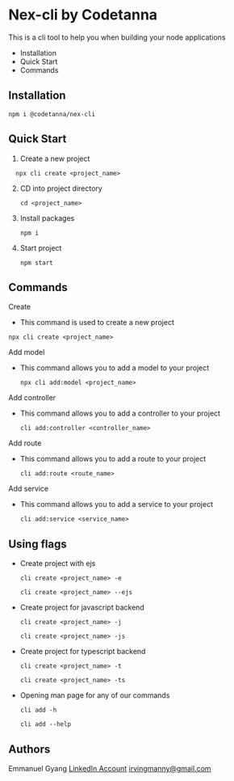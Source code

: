 # Nex-cli by Codetanna

This is a cli tool to help you when building your node applications

* Installation
* Quick Start
* Commands

## Installation

```
npm i @codetanna/nex-cli
```

## Quick Start

1. Create a new project

```
  npx cli create <project_name>
```

2. CD into project directory

   ```
   cd <project_name>
   ```
3. Install packages

   ```
   npm i
   ```
4. Start project

   ```
   npm start
   ```

## Commands

Create

* This command is used to create a new project

```
npx cli create <project_name>
```

Add model

* This command allows you to add a model to your project

  ```
  npx cli add:model <project_name>

  ```

Add controller

* This command allows you  to add a controller to your project

  ```
  cli add:controller <controller_name>
  ```

Add route

* This command allows you to add a route to your project

  ```
  cli add:route <route_name>
  ```

Add service

* This command allows you to add a service to your project

  ```
  cli add:service <service_name>
  ```

## Using flags

* Create project with ejs

  ```
  cli create <project_name> -e
  ```
  ```
  cli create <project_name> --ejs
  ```

* Create project for javascript backend 

  ```
  cli create <project_name> -j
  ```
  ```
  cli create <project_name> -js
  ```

* Create project for typescript backend 
  ```
  cli create <project_name> -t
  ```
  ```
  cli create <project_name> -ts
  ```

* Opening man page for any of our commands
  ```
  cli add -h
  ```
  ```
  cli add --help
  ```

## Authors

Emmanuel Gyang [LinkedIn Account](https://www.linkedin.com/in/emmanuel-gyang/) <irvingmanny@gmail.com>
